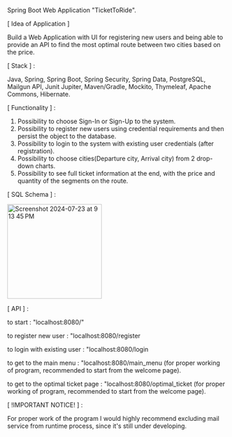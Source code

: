 Spring Boot Web Application "TicketToRide".

[ Idea of Application ]

Build a Web Application with UI for registering new users and being able to provide an API
to find the most optimal route between two cities based on the price.

[ Stack ] :

Java, Spring, Spring Boot, Spring Security, Spring Data, PostgreSQL, Mailgun API, 
Junit Jupiter, Maven/Gradle, Mockito, Thymeleaf, Apache Commons, Hibernate.

[ Functionality ] :

1. Possibility to choose Sign-In or Sign-Up to the system.
2. Possibility to register new users using credential requirements and then persist the object to the database.
3. Possibility to login to the system with existing user credentials (after registration).
4. Possibility to choose cities(Departure city, Arrival city) from 2 drop-down charts.
5. Possibility to see full ticket information at the end, with the price and quantity of the segments on the route.
   

[ SQL Schema ] :

<img width="216" alt="Screenshot 2024-07-23 at 9 13 45 PM" src="https://github.com/user-attachments/assets/e4fbb60b-d0e2-4915-92dc-e30d4039d080">



[ API ] :

  to start : "localhost:8080/"
  
  to register new user : "localhost:8080/register
  
  to login with existing user : "localhost:8080/login
  
  to get to the main menu : "localhost:8080/main_menu (for proper working of program, recommended to start from the welcome page).
  
  to get to the optimal ticket page : "localhost:8080/optimal_ticket (for proper working of program, recommended to start from the welcome page).


  [ !IMPORTANT NOTICE! ] :
  
  For proper work of the program I would highly recommend excluding mail service from runtime process, since it's still under developing.

